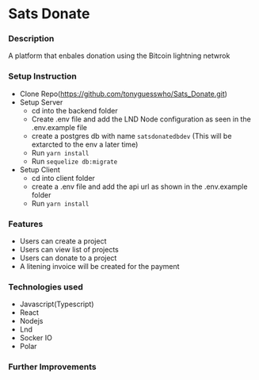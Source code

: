 # Sats Donate

### Description
A platform that enbales donation using the Bitcoin lightning netwrok


### Setup Instruction
- Clone Repo(https://github.com/tonyguesswho/Sats_Donate.git)
- Setup Server
    - cd into the backend folder
    - Create .env file and add the  LND Node configuration as seen in the .env.example file
    - create a postgres db with name `satsdonatedbdev` (This will be extarcted to the env a later time)
    - Run `yarn install`
    - Run `sequelize db:migrate`
- Setup Client
    - cd into client folder
    - create a .env file and add the api url as shown in the .env.example folder
    - Run `yarn install`


### Features
- Users can create a project
- Users can view list of projects
- Users can donate to a project
- A litening invoice will be created for the payment

### Technologies used
- Javascript(Typescript)
- React
- Nodejs
- Lnd
- Socker IO
- Polar

### Further Improvements

